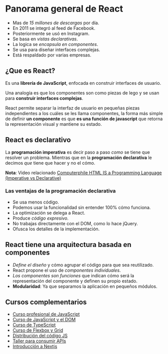 # Panorama general de React
- Mas de *15 millones de descargas* por día.
- En 2011 se integró al feed de Facebook.
- Posteriormente se usó en Instagram.
- Se basa en *vistas declarativas*.
- La logica se *encapsula en componentes*.
- Se usa para diseñar interfaces complejas.
- Está respaldado por varias empresas.

## ¿Que es React?
Es una **librería de JavaScript**, enfocada en construir interfaces de usuario.


Una analogía es que los componentes son como piezas de lego y se usan para **construir interfaces complejas**.


React permite separar la interfaz de usuario en pequeñas piezas independientes a los cuáles se les llama componentes, la forma más simple de definir **un componente** es que **es una función de javascript** que retorna la representación visual y mantiene su estado.

## React es declarativo
La **programación imperativa** es decir paso a paso *como* se tiene que resolver un problema. Mientras que en la **programación declarativa** le decimos *que* tiene que hacer y no el cómo.


**Nota**: Video relacionado [Computerphile HTML IS a Programming Language (Imperative vs Declarative)][1]

### Las ventajas de la programación declarativa
- Se usa menos código.
- Podemos usar la funcionalidad sin entender 100% cómo funciona.
- La optimización se delega a React.
- Produce *código expresivo*.
- No trabajas directamente con el DOM, como lo hace jQuery.
- Ofusca los detalles de la implementación.

## React tiene una arquitectura basada en componentes
- *Define el diseño* y cómo agrupar el código para que sea reutilizado.
- React propone el uso de *componentes individuales*.
- *Los componentes son funciones* que indican cómo será la representación del componente y definen su propio estado.
- **Modularidad**: Ya que separamos la aplicación en pequeños módulos.

## Cursos complementarios
- [Curso profesional de JavaScript][2]
- [Curso de JavaScript y el DOM][3]
- [Curso de TypeScript][4]
- [Curso de Flexbox y Grid][5]
- [Distribución del código JS][6]
- [Taller para consumir APIs][7]
- [Introducción a Nextjs][8]


[1]:	https://www.youtube.com/watch?v=4A2mWqLUpzw "HTML IS a Programming Language (Imperative vs Declarative) - Computerphile"
[2]:	https://codigofacilito.com/cursos/javascript-profesional "Curso profesional de JavaScript"
[3]:	https://codigofacilito.com/cursos/javascript-dom "Curso de javascript y el DOM"
[4]:	https://codigofacilito.com/cursos/typescript "Curso de TypeScript"
[5]:	https://codigofacilito.com/cursos/css-grid-flexbox-fondo "Curso a fondo de Flexbox y Grid"
[6]:	https://codigofacilito.com/cursos/taller-distribucion-js "Taller distribución de código JS profesional"
[7]:	https://codigofacilito.com/cursos/react-api-store "Taller para Consumir un API con React"
[8]:	https://codigofacilito.com/cursos/nextjs-introduccion "Curso de introducción a Next.js"